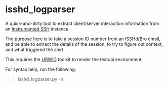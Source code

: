 # isshd_logparser
A quick-and-dirty tool to extract client/server interaction information from an [Instrumented SSH](https://github.com/set-element/InstrumentedSSHD) instance.

The purpose here is to take a session ID number from an ISSHd/Bro email, and be able to extract the details of the session, to try to figure out context, and what triggered the alert.

This requires the [URWID](http://urwid.org/) toolkit to render the textual environment.

For syntax help, run the following:
> isshd_logparser.py -h
